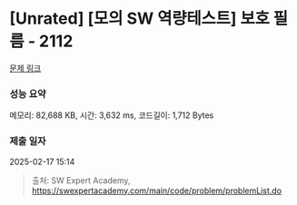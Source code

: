 # [Unrated] [모의 SW 역량테스트] 보호 필름 - 2112 

[문제 링크](https://swexpertacademy.com/main/code/problem/problemDetail.do?contestProbId=AV5V1SYKAaUDFAWu) 

### 성능 요약

메모리: 82,688 KB, 시간: 3,632 ms, 코드길이: 1,712 Bytes

### 제출 일자

2025-02-17 15:14



> 출처: SW Expert Academy, https://swexpertacademy.com/main/code/problem/problemList.do